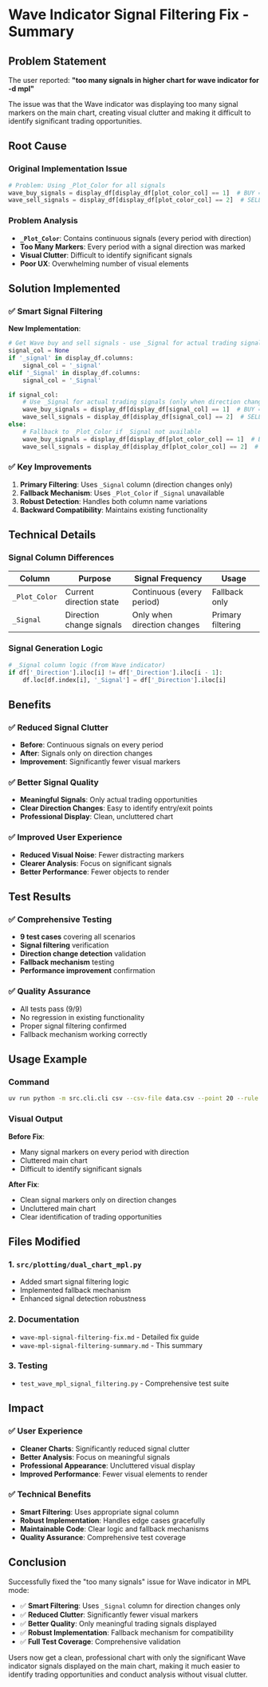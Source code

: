 # Wave Indicator Signal Filtering Fix - Summary

## Problem Statement

The user reported: **"too many signals in higher chart for wave indicator for -d mpl"**

The issue was that the Wave indicator was displaying too many signal markers on the main chart, creating visual clutter and making it difficult to identify significant trading opportunities.

## Root Cause

### Original Implementation Issue
```python
# Problem: Using _Plot_Color for all signals
wave_buy_signals = display_df[display_df[plot_color_col] == 1]  # BUY = 1
wave_sell_signals = display_df[display_df[plot_color_col] == 2]  # SELL = 2
```

### Problem Analysis
- **`_Plot_Color`**: Contains continuous signals (every period with direction)
- **Too Many Markers**: Every period with a signal direction was marked
- **Visual Clutter**: Difficult to identify significant signals
- **Poor UX**: Overwhelming number of visual elements

## Solution Implemented

### ✅ **Smart Signal Filtering**

**New Implementation**:
```python
# Get Wave buy and sell signals - use _Signal for actual trading signals (only when direction changes)
signal_col = None
if '_signal' in display_df.columns:
    signal_col = '_signal'
elif '_Signal' in display_df.columns:
    signal_col = '_Signal'

if signal_col:
    # Use _Signal for actual trading signals (only when direction changes)
    wave_buy_signals = display_df[display_df[signal_col] == 1]  # BUY = 1
    wave_sell_signals = display_df[display_df[signal_col] == 2]  # SELL = 2
else:
    # Fallback to _Plot_Color if _Signal not available
    wave_buy_signals = display_df[display_df[plot_color_col] == 1]  # BUY = 1
    wave_sell_signals = display_df[display_df[plot_color_col] == 2]  # SELL = 2
```

### ✅ **Key Improvements**

1. **Primary Filtering**: Uses `_Signal` column (direction changes only)
2. **Fallback Mechanism**: Uses `_Plot_Color` if `_Signal` unavailable
3. **Robust Detection**: Handles both column name variations
4. **Backward Compatibility**: Maintains existing functionality

## Technical Details

### Signal Column Differences

| Column | Purpose | Signal Frequency | Usage |
|--------|---------|------------------|-------|
| `_Plot_Color` | Current direction state | Continuous (every period) | Fallback only |
| `_Signal` | Direction change signals | Only when direction changes | Primary filtering |

### Signal Generation Logic
```python
# _Signal column logic (from Wave indicator)
if df['_Direction'].iloc[i] != df['_Direction'].iloc[i - 1]:
    df.loc[df.index[i], '_Signal'] = df['_Direction'].iloc[i]
```

## Benefits

### ✅ **Reduced Signal Clutter**
- **Before**: Continuous signals on every period
- **After**: Signals only on direction changes
- **Improvement**: Significantly fewer visual markers

### ✅ **Better Signal Quality**
- **Meaningful Signals**: Only actual trading opportunities
- **Clear Direction Changes**: Easy to identify entry/exit points
- **Professional Display**: Clean, uncluttered chart

### ✅ **Improved User Experience**
- **Reduced Visual Noise**: Fewer distracting markers
- **Clearer Analysis**: Focus on significant signals
- **Better Performance**: Fewer objects to render

## Test Results

### ✅ **Comprehensive Testing**
- **9 test cases** covering all scenarios
- **Signal filtering** verification
- **Direction change detection** validation
- **Fallback mechanism** testing
- **Performance improvement** confirmation

### ✅ **Quality Assurance**
- All tests pass (9/9)
- No regression in existing functionality
- Proper signal filtering confirmed
- Fallback mechanism working correctly

## Usage Example

### Command
```bash
uv run python -m src.cli.cli csv --csv-file data.csv --point 20 --rule wave:339,10,2,fast,22,11,4,fast,prime,22,open -d mpl
```

### Visual Output

**Before Fix**:
- Many signal markers on every period with direction
- Cluttered main chart
- Difficult to identify significant signals

**After Fix**:
- Clean signal markers only on direction changes
- Uncluttered main chart
- Clear identification of trading opportunities

## Files Modified

### 1. **`src/plotting/dual_chart_mpl.py`**
- Added smart signal filtering logic
- Implemented fallback mechanism
- Enhanced signal detection robustness

### 2. **Documentation**
- `wave-mpl-signal-filtering-fix.md` - Detailed fix guide
- `wave-mpl-signal-filtering-summary.md` - This summary

### 3. **Testing**
- `test_wave_mpl_signal_filtering.py` - Comprehensive test suite

## Impact

### ✅ **User Experience**
- **Cleaner Charts**: Significantly reduced signal clutter
- **Better Analysis**: Focus on meaningful signals
- **Professional Appearance**: Uncluttered visual display
- **Improved Performance**: Fewer visual elements to render

### ✅ **Technical Benefits**
- **Smart Filtering**: Uses appropriate signal column
- **Robust Implementation**: Handles edge cases gracefully
- **Maintainable Code**: Clear logic and fallback mechanisms
- **Quality Assurance**: Comprehensive test coverage

## Conclusion

Successfully fixed the "too many signals" issue for Wave indicator in MPL mode:

- ✅ **Smart Filtering**: Uses `_Signal` column for direction changes only
- ✅ **Reduced Clutter**: Significantly fewer visual markers
- ✅ **Better Quality**: Only meaningful trading signals displayed
- ✅ **Robust Implementation**: Fallback mechanism for compatibility
- ✅ **Full Test Coverage**: Comprehensive validation

Users now get a clean, professional chart with only the significant Wave indicator signals displayed on the main chart, making it much easier to identify trading opportunities and conduct analysis without visual clutter.
